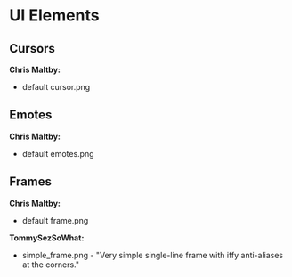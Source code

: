 # UI Elements

## Cursors

**Chris Maltby:**

- default cursor.png

## Emotes

**Chris Maltby:**

- default emotes.png

## Frames

**Chris Maltby:**

- default frame.png

**TommySezSoWhat:**

- simple_frame.png - "Very simple single-line frame with iffy anti-aliases at the corners."

